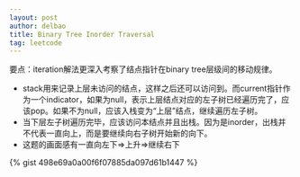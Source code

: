 ```yaml
---
layout: post
author: delbao
title: Binary Tree Inorder Traversal
tag: leetcode
---
```


要点：iteration解法更深入考察了结点指针在binary tree层级间的移动规律。
 
- stack用来记录上层未访问的结点，这样之后还可以访问到。而current指针作为一个indicator，如果为null，表示上层结点对应的左子树已经遍历完了，应该pop。如果不为null，应该入栈变为“上层”结点，继续遍历左子树。
- 当下层左子树遍历完毕，应该访问本结点并且出栈。因为是inorder，出栈并不代表一直向上，而是要继续向右子树开始新的向下。
- 这题的画面感有一直向左下=>上升=>继续右下

{% gist 498e69a0a00f6f07885da097d61b1447 %}

